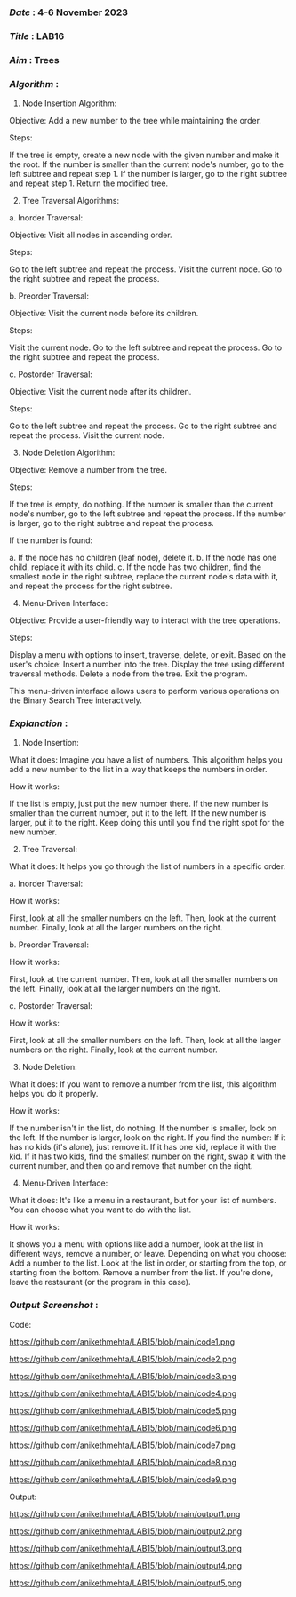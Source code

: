 ### ***Date*** : 4-6 November 2023
### ***Title*** : LAB16
### ***Aim*** : Trees
### ***Algorithm*** :

1. Node Insertion Algorithm:

Objective: Add a new number to the tree while maintaining the order.

Steps:

If the tree is empty, create a new node with the given number and make it the root.
If the number is smaller than the current node's number, go to the left subtree and repeat step 1.
If the number is larger, go to the right subtree and repeat step 1.
Return the modified tree.

2. Tree Traversal Algorithms:

a. Inorder Traversal:

Objective: Visit all nodes in ascending order.

Steps:

Go to the left subtree and repeat the process.
Visit the current node.
Go to the right subtree and repeat the process.

b. Preorder Traversal:

Objective: Visit the current node before its children.

Steps:

Visit the current node.
Go to the left subtree and repeat the process.
Go to the right subtree and repeat the process.

c. Postorder Traversal:

Objective: Visit the current node after its children.

Steps:

Go to the left subtree and repeat the process.
Go to the right subtree and repeat the process.
Visit the current node.

3. Node Deletion Algorithm:

Objective: Remove a number from the tree.

Steps:

If the tree is empty, do nothing.
If the number is smaller than the current node's number, go to the left subtree and repeat the process.
If the number is larger, go to the right subtree and repeat the process.

If the number is found:

a. If the node has no children (leaf node), delete it.
b. If the node has one child, replace it with its child.
c. If the node has two children, find the smallest node in the right subtree, replace the current node's data with it, and repeat the process for the right subtree.

4. Menu-Driven Interface:

Objective: Provide a user-friendly way to interact with the tree operations.

Steps:

Display a menu with options to insert, traverse, delete, or exit.
Based on the user's choice:
Insert a number into the tree.
Display the tree using different traversal methods.
Delete a node from the tree.
Exit the program.

This menu-driven interface allows users to perform various operations on the Binary Search Tree interactively.

### ***Explanation*** :

1. Node Insertion:
   
What it does: Imagine you have a list of numbers. This algorithm helps you add a new number to the list in a way that keeps the numbers in order.

How it works:

If the list is empty, just put the new number there.
If the new number is smaller than the current number, put it to the left.
If the new number is larger, put it to the right.
Keep doing this until you find the right spot for the new number.

2. Tree Traversal:
   
What it does: It helps you go through the list of numbers in a specific order.

a. Inorder Traversal:

How it works:

First, look at all the smaller numbers on the left.
Then, look at the current number.
Finally, look at all the larger numbers on the right.

b. Preorder Traversal:

How it works:

First, look at the current number.
Then, look at all the smaller numbers on the left.
Finally, look at all the larger numbers on the right.

c. Postorder Traversal:

How it works:

First, look at all the smaller numbers on the left.
Then, look at all the larger numbers on the right.
Finally, look at the current number.

3. Node Deletion:
   
What it does: If you want to remove a number from the list, this algorithm helps you do it properly.

How it works:

If the number isn't in the list, do nothing.
If the number is smaller, look on the left.
If the number is larger, look on the right.
If you find the number:
If it has no kids (it's alone), just remove it.
If it has one kid, replace it with the kid.
If it has two kids, find the smallest number on the right, swap it with the current number, and then go and remove that number on the right.

4. Menu-Driven Interface:
   
What it does: It's like a menu in a restaurant, but for your list of numbers. You can choose what you want to do with the list.

How it works:

It shows you a menu with options like add a number, look at the list in different ways, remove a number, or leave.
Depending on what you choose:
Add a number to the list.
Look at the list in order, or starting from the top, or starting from the bottom.
Remove a number from the list.
If you're done, leave the restaurant (or the program in this case).

### ***Output Screenshot*** :

Code:

https://github.com/anikethmehta/LAB15/blob/main/code1.png

https://github.com/anikethmehta/LAB15/blob/main/code2.png

https://github.com/anikethmehta/LAB15/blob/main/code3.png

https://github.com/anikethmehta/LAB15/blob/main/code4.png

https://github.com/anikethmehta/LAB15/blob/main/code5.png

https://github.com/anikethmehta/LAB15/blob/main/code6.png

https://github.com/anikethmehta/LAB15/blob/main/code7.png

https://github.com/anikethmehta/LAB15/blob/main/code8.png

https://github.com/anikethmehta/LAB15/blob/main/code9.png

Output:

https://github.com/anikethmehta/LAB15/blob/main/output1.png

https://github.com/anikethmehta/LAB15/blob/main/output2.png

https://github.com/anikethmehta/LAB15/blob/main/output3.png

https://github.com/anikethmehta/LAB15/blob/main/output4.png

https://github.com/anikethmehta/LAB15/blob/main/output5.png

